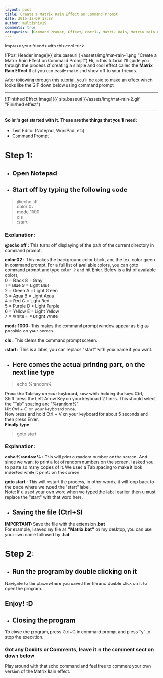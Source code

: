```yaml
---
layout: post
title: Create a Matrix Rain Effect on Command Prompt
date: 2015-12-09 17:28
author: multishiv19
comments: true
categories: [Command Prompt, Effect, Matrix, Matrix Rain, Matrix Rain Effect, Rain, Tricks, Tricks, Windows]
---
```


Impress your friends with this cool trick

![Post Header Image]({{ site.baseurl }}/assets/img/mat-rain-1.png "Create a Matrix Rain Effect on Command Prompt")
Hi, in this tutorial I'll guide you through the process of creating a simple and cool effect called the **Matrix Rain Effect** that you can easily make and show off to your friends.

After following through this tutorial, you'll be able to make an effect which looks like the GIF down below using command prompt.
* * *
![Finished Effect Image]({{ site.baseurl }}/assets/img/mat-rain-2.gif "Finished effect")
* * *
#### So let's get started with it. These are the things that you'll need:

*   Text Editor (Notepad, WordPad, etc)
*   Command Prompt

# Step 1:

*   ## Open Notepad

*   ## Start off by typing the following code

> @echo off  
> color 02  
> mode 1000  
> cls  
> :start

### Explanation:

**@echo off :** This turns off displaying of the path of the current directory in command prompt.

**color 02 :** This makes the background color black, and the text color green in command prompt. For a full list of available colors, you can goto command prompt and type `color ?` and hit Enter. Below is a list of available colors,  
0 = Black 8 = Gray  
1 = Blue 9 = Light Blue  
2 = Green A = Light Green  
3 = Aqua B = Light Aqua  
4 = Red C = Light Red  
5 = Purple D = Light Purple  
6 = Yellow E = Light Yellow  
7 = White F = Bright White

**mode 1000:** This makes the command prompt window appear as big as possible on your screen.

**cls :** This clears the command prompt screen.

**:start :** This is a label, you can replace "start" with your name if you want.

*   ## Here comes the actual printing part, on the next line type

> echo %random%

Press the Tab key on your keyboard, now while holding the keys Ctrl, Shift press the Left Arrow Key on your keyboard 2 times. This should select the "Tab" spacing and "%random%".  
Hit Ctrl + C on your keyboard once.  
Now press and hold Ctrl + V on your keyboard for about 5 seconds and then press Enter.  
**Finally type**

> goto start

### Explanation:

**echo %random% :** This will print a random number on the screen. And since we want to print a lot of random numbers on the screen, I asked you to paste so many copies of it. We used a Tab spacing to make it look indented while it prints on the screen.

**goto start :** This will restart the process, in other words, it will loop back to the place where we typed the "start" label.  
Note: If u used your own word when we typed the label earlier, then u must replace the "start" with that word here.

*   ## Saving the file (Ctrl+S)

**IMPORTANT:** Save the file with the extension **.bat**  
For example, I saved my file as **"Matrix.bat"** on my desktop, you can use your own name followed by **.bat**

# Step 2:

*   ## Run the program by double clicking on it

Navigate to the place where you saved the file and double click on it to open the program.

## Enjoy! :D

*   ## Closing the program

To close the program, press Ctrl+C in command prompt and press "y" to stop the execution.

### Got any Doubts or Comments, leave it in the comment section down below  
Play around with that echo command and feel free to comment your own version of the Matrix Rain effect.
